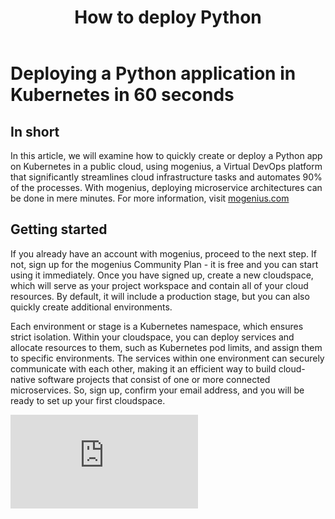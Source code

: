 ﻿---
sidebar_position: 1
title: How to deploy Python
---

# Deploying a Python application in Kubernetes in 60 seconds

## In short

In this article, we will examine how to quickly create or deploy a Python app on Kubernetes in a public cloud, using mogenius, a Virtual DevOps platform that significantly streamlines cloud infrastructure tasks and automates 90% of the processes. With mogenius, deploying microservice architectures can be done in mere minutes. For more information, visit [mogenius.com](https://mogenius.com)

## Getting started


If you already have an account with mogenius, proceed to the next step. If not, sign up for the mogenius Community Plan - it is free and you can start using it immediately. Once you have signed up, create a new cloudspace, which will serve as your project workspace and contain all of your cloud resources. By default, it will include a production stage, but you can also quickly create additional environments.

Each environment or stage is a Kubernetes namespace, which ensures strict isolation. Within your cloudspace, you can deploy services and allocate resources to them, such as Kubernetes pod limits, and assign them to specific environments. The services within one environment can securely communicate with each other, making it an efficient way to build cloud-native software projects that consist of one or more connected microservices. So, sign up, confirm your email address, and you will be ready to set up your first cloudspace.

<div style={{ position: 'relative', paddingBottom: 'calc(56.25782227784731% + 41px)', height: 0 }}>
      <iframe src="https://demo.arcade.software/OQAXt4kwX6rbYoTdqXSm?embed" frameBorder="0" loading="lazy" webkitAllowFullScreen mozAllowFullScreen allowFullScreen style={{ position: 'absolute', top: 0, left: 0, width: '100%', height: '100%' }} />
    </div>
<br />

 
-   Choose a name for your cloudspace and select the Community Plan option to access free cloud resources. Then click 'Create new' - your cloudspace will be set up, and you will be taken to the cloudspace dashboard.

-   You are now ready to deploy your Python application! On the next overview page, you will see all of your cloudspaces. Click on the name of the cloudspace where you want to deploy your Python application.

Now, there are three options to deploy your Python app:

## 1 - Use a pre-configured service template
<div style={{ position: 'relative', paddingBottom: 'calc(56.25782227784731% + 41px)', height: 0 }}>
      <iframe src="https://demo.arcade.software/RTRdbnUrlD6KCOoRxNpn?embed" frameBorder="0" loading="lazy" webkitAllowFullScreen mozAllowFullScreen allowFullScreen style={{ position: 'absolute', top: 0, left: 0, width: '100%', height: '100%' }} />
    </div>
<br />


 -   Select "Use a template" from the cloudspace dashboard. With this option, mogenius will automatically create and add a boilerplate Python template to your Git repository, allowing you to start coding in the newly created repo or to use existing code. Browse the service library or use the search function to find the Python service, then click "Add service."

-   Next, if this is the first time you are deploying a service, we need to connect your cloudspace to your repository. Click on “Continue with GitHub,” which will prompt you to grant permission to access your GitHub repositories. You will only need to do this once, as your mogenius cloudspace will now be connected to your GitHub account and can access your repositories.
-   Next, create a new repository by clicking “+ Add repository.” Select a name for the new repository and create it. By default, this will also be the name of your service, but you can also change it to a different name.
-   You can leave all settings at default for now, as you can change them at any point later when the service is up and running.
-   Now, simply click "Create Service." Your Python boilerplate template will be built, added to the specified Git repository, and deployed to your cloudspace simultaneously, allowing you to start using it almost immediately. Once the setup routines, build, and deployment process are complete (usually only a few minutes), you can start coding in your repository and access your Python at the specified hostname. Every time you commit any changes to your repository, it will trigger a new build-deploy process automatically (CI/CD).
-   You can find all the details on your service's overview page, view metrics, access service logs, add resources, and add additional instances for your service (Kubernetes pods).

That's it! You have created your Python service, and it will be available to access by other services via the internal hostname that has been assigned to your service, e.g. python-template-8b4tp5:3000. If you choose to expose this service, you will also have an external hostname that can be accessed from outside your cloudspace, it looks like this: python-template-prod-myaccount-afooyl.mo2.mogenius.io:80

## 2 - Deploy an existing Python application from your repository with a Dockerfile

<div style={{ position: 'relative', paddingBottom: 'calc(56.25782227784731% + 41px)', height: 0 }}>
      <iframe src="https://demo.arcade.software/Uz67vWCPUwypUb9oyOze?embed" frameBorder="0" loading="lazy" webkitAllowFullScreen mozAllowFullScreen allowFullScreen style={{ position: 'absolute', top: 0, left: 0, width: '100%', height: '100%' }} />
    </div>


-   If you have already developed your Python application, use an existing Dockerfile or add one to your repository. Select “Bring your own code” from the cloudspace dashboard.

-   If this is the first time you are deploying a service, we need to connect your cloudspace to your repository. Click on “Continue with GitHub,” which will prompt you to grant permission to access your GitHub repositories.
-   You will only need to do this once, as your mogenius cloudspace will now be connected to your GitHub account and can access your repositories.
-   Now, choose the repository with the Dockerfile in it from the dropdown menu.
-   Select the branch in your repository and the stage in your cloudspace that you want to use.
-   Optionally, add environment variables.
-   Adjust resources such as CPU cores, memory, and temporary storage to meet the requirements of your application.
-   Select a protocol and enter the port for the application as defined in your Dockerfile.
-   Now, just click "Create Service," and the Dockerfile will be deployed to your cloudspace and ready to use almost immediately. Once the setup routines, build, and deployment processes are completed (usually only a few minutes), you can start using your Python app at the hostname provided.
-   You can find all the details on your service's overview page, view metrics, access service logs, add resources, and add additional instances for your service (Kubernetes pods).

That's it! You have created your Python service, and it will be available to access by other services via the internal hostname that has been assigned to your service, e.g. python-template-8b4tp5:3000. If you choose to expose this service, you will also have an external hostname that can be accessed from outside your cloudspace, it looks like this: python-template-prod-myaccount-afooyl.mo2.mogenius.io:80


## 3 - Deploy an existing Python application from a container image

<div style={{ position: 'relative', paddingBottom: 'calc(56.25782227784731% + 41px)', height: 0 }}>
      <iframe src="https://demo.arcade.software/ocqOSUDt0ixY0oX5Azrj?embed" frameBorder="0" loading="lazy" webkitAllowFullScreen mozAllowFullScreen allowFullScreen style={{ position: 'absolute', top: 0, left: 0, width: '100%', height: '100%' }} />
    </div>


-   If you have already developed and containerized your Python application, you can deploy a container image directly from a container registry. Select “Container Images” from the cloudspace dashboard.

-   Enter the name of the container image under "Container Image" and the version, e.g. pythonapp:latest. In this example, we are deploying the latest version of a sample Dockerfile from DockerHub. By default, the lookup will be from DockerHub, but you can also enter the path to any other container registry here.
-   You can also deploy private images by entering the container secret.
-   Enter image commands and command arguments if needed, otherwise leave them blank.
-   Adjust resources such as CPU cores, memory, and temporary storage to meet the requirements of your application.
-   Select a protocol and enter the port for the application as defined in your container image.
-   Now, just click "Create Service," and the container image will be deployed to your cloudspace and ready to use almost immediately. Once the setup routines and deployment processes are completed (usually only a few minutes), you can start using your Python app at the hostname provided. 
-   You can find all the details on your service's overview page, view metrics, access service logs, add resources, and add additional instances for your service (Kubernetes pods).

That's it! You have created your Python service, and it will be available to access by other services via the internal hostname that has been assigned to your service, e.g. python-template-8b4tp5:3000. If you choose to expose this service, you will also have an external hostname that can be accessed from outside your cloudspace, it looks like this: python-template-prod-myaccount-afooyl.mo2.mogenius.io:80
